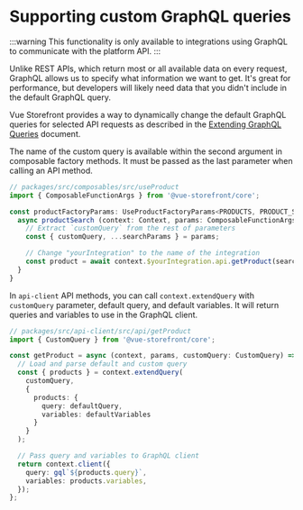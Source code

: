 # Supporting custom GraphQL queries

:::warning 
This functionality is only available to integrations using GraphQL to communicate with the platform API.
:::

Unlike REST APIs, which return most or all available data on every request, GraphQL allows us to specify what information we want to get. It's great for performance, but developers will likely need data that you didn't include in the default GraphQL query.

Vue Storefront provides a way to dynamically change the default GraphQL queries for selected API requests as described in the [Extending GraphQL Queries](../advanced/extending-graphql-queries.html) document.

The name of the custom query is available within the second argument in composable factory methods. It must be passed as the last parameter when calling an API method.

```ts
// packages/src/composables/src/useProduct
import { ComposableFunctionArgs } from '@vue-storefront/core';

const productFactoryParams: UseProductFactoryParams<PRODUCTS, PRODUCT_SEARCH_PARAMS> = {
  async productSearch (context: Context, params: ComposableFunctionArgs<PRODUCT_SEARCH_PARAMS>) {
    // Extract `customQuery` from the rest of parameters
    const { customQuery, ...searchParams } = params;

    // Change "yourIntegration" to the name of the integration
    const product = await context.$yourIntegration.api.getProduct(searchParams, customQuery);
  }
}
```

In `api-client` API methods, you can call `context.extendQuery` with `customQuery` parameter, default query, and default variables. It will return queries and variables to use in the GraphQL client.

```ts
// packages/src/api-client/src/api/getProduct
import { CustomQuery } from '@vue-storefront/core';

const getProduct = async (context, params, customQuery: CustomQuery) => {
  // Load and parse default and custom query
  const { products } = context.extendQuery(
    customQuery,
    {
      products: {
        query: defaultQuery,
        variables: defaultVariables
      }
    }
  );

  // Pass query and variables to GraphQL client
  return context.client({
    query: gql`${products.query}`,
    variables: products.variables,
  });
};
```
